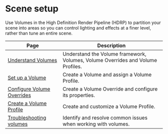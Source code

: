 # Scene setup

Use Volumes in the High Definition Render Pipeline (HDRP) to partition your scene into areas so you can control lighting and effects at a finer level, rather than tune an entire scene.

| Page | Description |
|-|-|
| [Understand Volumes](understand-volumes.md) | Understand the Volume framework, Volumes, Volume Overrides and Volume Profiles. |
| [Set up a Volume](set-up-a-volume.md) | Create a Volume and assign a Volume Profile. |
| [Configure Volume Overrides](configure-volume-overrides.md) | Create a Volume Override and configure its properties. |
| [Create a Volume Profile](create-a-volume-profile.md) | Create and customize a Volume Profile. |
| [Troubleshooting volumes](volumes-troubleshooting.md) | Identify and resolve common issues when working with volumes. |
